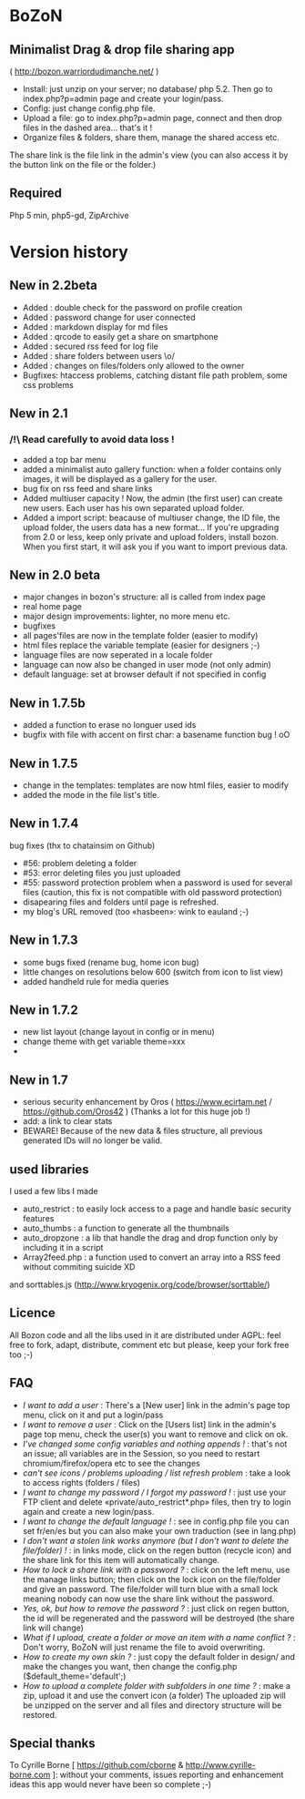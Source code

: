 # BoZoN



## Minimalist Drag & drop file sharing app
( http://bozon.warriordudimanche.net/ )
- Install: just unzip on your server; no database/ php 5.2. Then go to index.php?p=admin page and create your login/pass. 
- Config: just change config.php file. 
- Upload a file: go to index.php?p=admin page, connect and then drop files in the dashed area... that's it !
- Organize files & folders, share them, manage the shared access etc.

The share link is the file link in the admin's view (you can also access it by the button link on the file or the folder.)

## Required 
Php 5 min, php5-gd, ZipArchive

# Version history

## New in 2.2beta
- Added : double check for the password on profile creation
- Added : password change for user connected
- Added : markdown display for md files 
- Added : qrcode to easily get a share on smartphone 
- Added : secured rss feed for log file
- Added : share folders between users \o/
- Added : changes on files/folders only allowed to the owner
- Bugfixes: htaccess problems, catching distant file path problem, some css problems

## New in 2.1
### /!\ Read carefully to avoid data loss !
- added a top bar menu
- added a minimalist auto gallery function: when a folder contains only images, it will be displayed as a gallery for the user.
- bug fix on rss feed and share links
- Added multiuser capacity ! Now, the admin (the first user) can create new users. Each user has his own separated upload folder.
- Added a import script: beacause of multiuser change, the ID file, the upload folder, the users data has a new format...
If you're upgrading from 2.0 or less, keep only private and upload folders, install bozon. 
When you first start, it will ask you if you want to import previous data.

## New in 2.0 beta
- major changes in bozon's structure: all is called from index page
- real home page
- major design improvements: lighter, no more menu etc.
- bugfixes
- all pages'files are now in the template folder (easier to modify)
- html files replace the variable template (easier for designers ;-) 
- language files are now seperated in a locale folder
- language can now also be changed in user mode (not only admin)
- default language: set at browser default if not specified in config

## New in 1.7.5b
- added a function to erase no longuer used ids
- bugfix with file with accent on first char: a basename function bug ! oO

## New in 1.7.5
- change in the templates: templates are now html files, easier to modify
- added the mode in the file list's title.


## New in 1.7.4
bug fixes (thx to chatainsim on Github)
- #56: problem deleting a folder
- #53: error deleting files you just uploaded
- #55: password protection problem when a password is used for several files (caution, this fix is not compatible with old password protection)
- disapearing files and folders until page is refreshed.
- my blog's URL removed (too «hasbeen»: wink to eauland ;-)


## New in 1.7.3
- some bugs fixed (rename bug, home icon bug)
- little changes on resolutions below 600 (switch from icon to list view)
- added handheld rule for media queries


## New in 1.7.2
- new list layout (change layout in config or in menu)
- change theme with get variable theme=xxx
- 

## New in 1.7
* serious security enhancement by Oros ( https://www.ecirtam.net / https://github.com/Oros42 ) (Thanks a lot for this huge job !)
* add: a link to clear stats
* BEWARE! Because of the new data & files structure, all previous generated IDs will no longer be valid. 

## used libraries 
I used a few libs I made
- auto_restrict : to easily lock access to a page and handle basic security features
- auto_thumbs : a function to generate all the thumbnails
- auto_dropzone : a lib that handle the drag and drop function only by including it in a script
- Array2feed.php : a function used to convert an array into a RSS feed without commiting suicide XD

and sorttables.js (http://www.kryogenix.org/code/browser/sorttable/)

## Licence
All Bozon code and all the libs used in it are distributed under AGPL: feel free to fork, adapt, distribute, comment etc but please, keep your fork free too ;-)

## FAQ
- _I want to add a user_ : There's a [New user] link in the admin's page top menu, click on it and put a login/pass
- _I want to remove a user_ : Click on the [Users list] link in the admin's page top menu, check the user(s) you want to remove and click on ok.
- _I've changed some config variables and nothing appends !_ : that's not an issue; all variables are in the Session, so you need to restart chromium/firefox/opera etc to see the changes 
- _can't see icons / problems uploading / list refresh problem_ : take a look to access rights (folders / files)
- _I want to change my password / I forgot my password !_ : just use your FTP client and delete «private/auto_restrict*.php» files, then try to login again and create a new login/pass.
- _I want to change the default language !_ : see in config.php file you can set fr/en/es but you can also make your own traduction (see in lang.php)
- _I don't want a stolen link works anymore (but I don't want to delete the file/folder) !_ : in links mode, click on the regen button (recycle icon) and the share link for this item will automatically change.
- _How to lock a share link with a password ?_ : click on the left menu, use the manage links button; then click on the lock icon on the file/folder and give an password. The file/folder will turn blue with a small lock meaning nobody can now use the share link without the password.
- _Yes, ok, but how to remove the password ?_ : just click on regen button, the id will be regenerated and the password will be destroyed (the share link will change)
- _What if I upload, create a folder or move an item with a name conflict ?_ : Don't worry, BoZoN will just rename the file to avoid overwriting.
- _How to create my own skin ?_ : just copy the default folder in design/ and make the changes you want, then change the config.php ($default_theme='default';)
- _How to upload a complete folder with subfolders in one time ?_ : make a zip, upload it and use the convert icon (a folder) The uploaded zip will be unzipped on the server and all files and directory structure will be restored.

## Special thanks
To Cyrille Borne [ https://github.com/cborne & http://www.cyrille-borne.com ]: without your comments, issues reporting and enhancement ideas this app would never have been so complete ;-)


